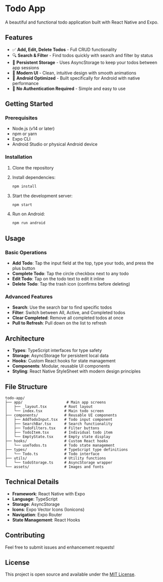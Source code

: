 # Todo App

A beautiful and functional todo application built with React Native and Expo.

## Features

- ✅ **Add, Edit, Delete Todos** - Full CRUD functionality
- 🔍 **Search & Filter** - Find todos quickly with search and filter by status
- 💾 **Persistent Storage** - Uses AsyncStorage to keep your todos between app sessions
- 🎨 **Modern UI** - Clean, intuitive design with smooth animations
- 📱 **Android Optimized** - Built specifically for Android with native performance
- 🚀 **No Authentication Required** - Simple and easy to use

## Getting Started

### Prerequisites

- Node.js (v14 or later)
- npm or yarn
- Expo CLI
- Android Studio or physical Android device

### Installation

1. Clone the repository
2. Install dependencies:
   ```bash
   npm install
   ```

3. Start the development server:
   ```bash
   npm start
   ```

4. Run on Android:
   ```bash
   npm run android
   ```

## Usage

### Basic Operations

- **Add Todo**: Tap the input field at the top, type your todo, and press the plus button
- **Complete Todo**: Tap the circle checkbox next to any todo
- **Edit Todo**: Tap on the todo text to edit it inline
- **Delete Todo**: Tap the trash icon (confirms before deleting)

### Advanced Features

- **Search**: Use the search bar to find specific todos
- **Filter**: Switch between All, Active, and Completed todos
- **Clear Completed**: Remove all completed todos at once
- **Pull to Refresh**: Pull down on the list to refresh

## Architecture

- **Types**: TypeScript interfaces for type safety
- **Storage**: AsyncStorage for persistent local data
- **Hooks**: Custom React hooks for state management
- **Components**: Modular, reusable UI components
- **Styling**: React Native StyleSheet with modern design principles

## File Structure

```
todo-app/
├── app/                    # Main app screens
│   ├── _layout.tsx        # Root layout
│   └── index.tsx          # Main todo screen
├── components/            # Reusable UI components
│   ├── AddTodoInput.tsx   # Todo input component
│   ├── SearchBar.tsx      # Search functionality
│   ├── TodoFilters.tsx    # Filter buttons
│   ├── TodoItem.tsx       # Individual todo item
│   └── EmptyState.tsx     # Empty state display
├── hooks/                 # Custom React hooks
│   └── useTodos.ts        # Todo state management
├── types/                 # TypeScript type definitions
│   └── Todo.ts            # Todo interface
├── utils/                 # Utility functions
│   └── todoStorage.ts     # AsyncStorage wrapper
└── assets/                # Images and fonts
```

## Technical Details

- **Framework**: React Native with Expo
- **Language**: TypeScript
- **Storage**: AsyncStorage
- **Icons**: Expo Vector Icons (Ionicons)
- **Navigation**: Expo Router
- **State Management**: React Hooks

## Contributing

Feel free to submit issues and enhancement requests!

## License

This project is open source and available under the [MIT License](LICENSE).